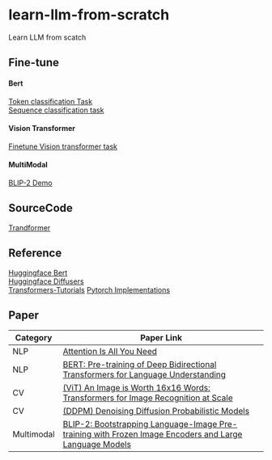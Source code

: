 # learn-llm-from-scratch
Learn LLM from scatch

## Fine-tune
#### Bert 
[Token classification Task](./fine-tune/Custom_Named_Entity_Recognition_with_BERT.ipynb)  
[Sequence classification task](./fine-tune/Fine_tuning_BERT_(and_friends)_for_multi_label_text_classification.ipynb)  

#### Vision Transformer
[Finetune Vision transformer task](./fine-tune/Fine_tuning_the_Vision_Transformer_on_CIFAR_10_with_Trainer.ipynbb)

#### MultiModal
[BLIP-2 Demo](./fine-tune/Chat_with_BLIP_2.ipynb)


## SourceCode
[Trandformer](./source_code/transformer_translation/transformer.py)


## Reference
[Huggingface Bert](https://huggingface.co/docs/transformers/en/model_doc/bert)  
[Huggingface Diffusers](https://huggingface.co/docs/diffusers/index)  
[Transformers-Tutorials](https://github.com/NielsRogge/Transformers-Tutorials/tree/master)
[Pytorch Implementations](https://github.com/lucidrains)


## Paper 
| Category | Paper Link| 
| ------ | ------- |
| NLP | [Attention Is All You Need](https://proceedings.neurips.cc/paper_files/paper/2017/file/3f5ee243547dee91fbd053c1c4a845aa-Paper.pdf) |
| NLP | [BERT: Pre-training of Deep Bidirectional Transformers for Language Understanding](https://arxiv.org/abs/1810.04805) |
| CV  | [(ViT) An Image is Worth 16x16 Words: Transformers for Image Recognition at Scale](https://arxiv.org/abs/2010.11929)|  
| CV  | [(DDPM) Denoising Diffusion Probabilistic Models](https://huggingface.co/papers/2006.11239)|  
| Multimodal | [BLIP-2: Bootstrapping Language-Image Pre-training with Frozen Image Encoders and Large Language Models](https://arxiv.org/abs/2301.12597)

